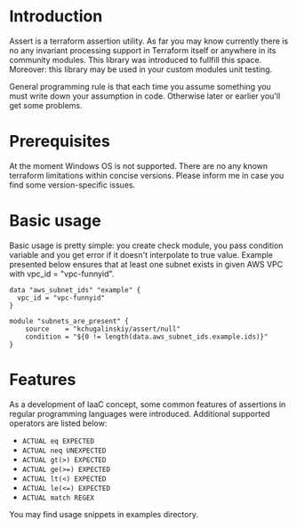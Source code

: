 # Introduction

Assert is a terraform assertion utility. As far you may know currently there is no any invariant processing support in Terraform itself or anywhere in its community modules. This library was introduced to fullfill this space. Moreover: this library may be used in your custom modules unit testing.

General programming rule is that each time you assume something you must write down your assumption in code. Otherwise later or earlier you'll get some problems.

# Prerequisites

At the moment Windows OS is not supported. There are no any known terraform limitations within concise versions. Please inform me in case you find some version-specific issues.

# Basic usage

Basic usage is pretty simple: you create check module, you pass condition variable and you get error if it doesn't interpolate to true value. Example presented below ensures that at least one subnet exists in given AWS VPC with vpc_id = "vpc-funnyid".
```
data "aws_subnet_ids" "example" {
  vpc_id = "vpc-funnyid"
}

module "subnets_are_present" {
    source    = "kchugalinskiy/assert/null"
    condition = "${0 != length(data.aws_subnet_ids.example.ids)}"
}
```

# Features

As a development of IaaC concept, some common features of assertions in regular programming languages were introduced. Additional supported operators are listed below:
 * `ACTUAL eq EXPECTED`
 * `ACTUAL neq UNEXPECTED`
 * `ACTUAL gt(>) EXPECTED`
 * `ACTUAL ge(>=) EXPECTED`
 * `ACTUAL lt(<) EXPECTED`
 * `ACTUAL le(<=) EXPECTED`
 * `ACTUAL match REGEX`

You may find usage snippets in examples directory.
